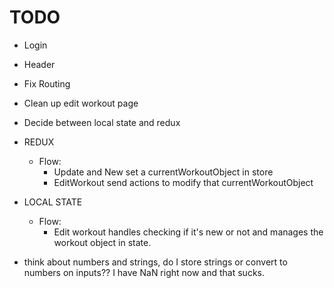 # TODO

- Login
- Header
- Fix Routing
- Clean up edit workout page
- Decide between local state and redux

- REDUX
  - Flow:
    - Update and New set a currentWorkoutObject in store
    - EditWorkout send actions to modify that currentWorkoutObject

- LOCAL STATE
  - Flow:
    - Edit workout handles checking if it's new or not and manages the workout
      object in state.

- think about numbers and strings, do I store strings or convert to numbers on
  inputs?? I have NaN right now and that sucks.

